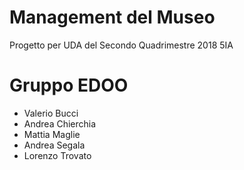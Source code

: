 # Management del Museo
Progetto per UDA del Secondo Quadrimestre 2018 5IA

# Gruppo EDOO
- Valerio Bucci
- Andrea Chierchia
- Mattia Maglie
- Andrea Segala
- Lorenzo Trovato
